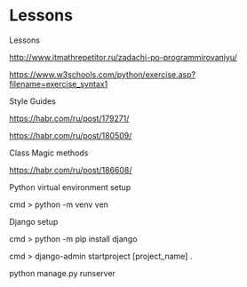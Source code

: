 # Lessons
Lessons

http://www.itmathrepetitor.ru/zadachi-po-programmirovaniyu/

https://www.w3schools.com/python/exercise.asp?filename=exercise_syntax1

Style Guides

https://habr.com/ru/post/179271/

https://habr.com/ru/post/180509/

Class Magic methods

https://habr.com/ru/post/186608/

Python virtual environment setup 

cmd > python -m venv ven 

Django setup 

cmd > python -m pip install django 

cmd > django-admin startproject [project_name] . 

python manage.py runserver 
